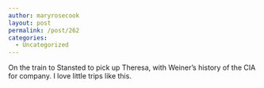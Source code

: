 ```yaml
---
author: maryrosecook
layout: post
permalink: /post/262
categories:
  - Uncategorized
---
```

On the train to Stansted to pick up Theresa, with Weiner&#8217;s history of the CIA for company. I love little trips like this.